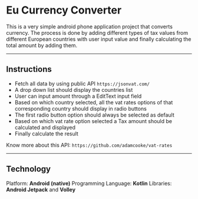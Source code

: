 # Eu Currency Converter

This is a very simple android phone application project that converts currency.
The process is done by adding different types of tax values from different European
countries with user input value and finally calculating the total amount by adding them.

---

## Instructions

* Fetch all data by using public API `https://jsonvat.com/`
* A drop down list should display the countries list
* User can input amount through a EditText input field
* Based on which country selected, all the vat rates options of that corresponding country should display in radio buttons
* The first radio button option should always be selected as default
* Based on which vat rate option selected a Tax amount should be calculated and displayed
* Finally calculate the result

Know more about this API: `https://github.com/adamcooke/vat-rates`

---

## Technology

Platform: **Android (native)**
Programming Language: **Kotlin**
Libraries: **Android Jetpack** and **Volley**
